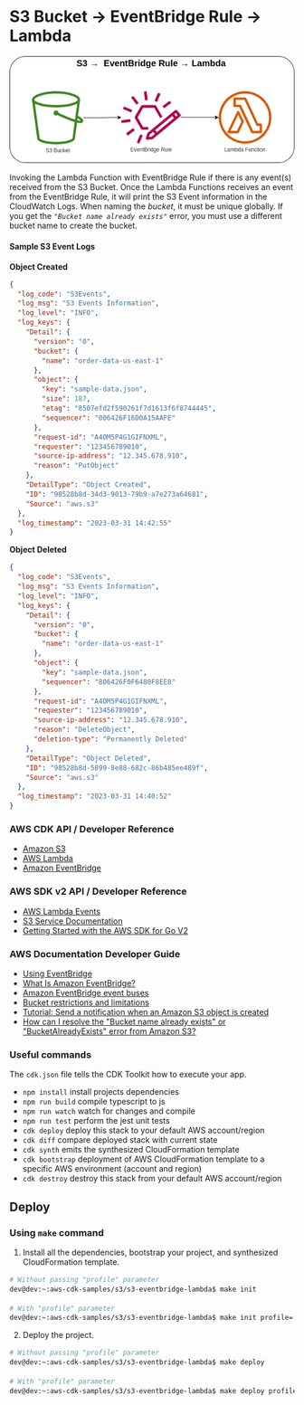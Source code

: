 # S3 Bucket → EventBridge Rule → Lambda

![S3 Bucket to EventBridge Rule to Lambda](assets/img/s3-eventrule-lambda.png)

Invoking the Lambda Function with EventBridge Rule if there is any event(s) received from the S3 Bucket. Once the Lambda Functions receives an event from the EventBridge Rule, it will print the S3 Event information in the CloudWatch Logs. When naming the *bucket*, it must be unique globally. If you get the *`"Bucket name already exists"`* error, you must use a different bucket name to create the bucket.

#### Sample S3 Event Logs

**Object Created**

```json
{
  "log_code": "S3Events",
  "log_msg": "S3 Events Information",
  "log_level": "INFO",
  "log_keys": {
    "Detail": {
      "version": "0",
      "bucket": {
        "name": "order-data-us-east-1"
      },
      "object": {
        "key": "sample-data.json",
        "size": 187,
        "etag": "8507efd2f590261f7d1613f6f8744445",
        "sequencer": "006426F16D0A15AAFE"
      },
      "request-id": "A4OM5P4G1GIFNXML",
      "requester": "123456789010",
      "source-ip-address": "12.345.678.910",
      "reason": "PutObject"
    },
    "DetailType": "Object Created",
    "ID": "98528b8d-34d3-9013-79b9-a7e273a64681",
    "Source": "aws.s3"
  },
  "log_timestamp": "2023-03-31 14:42:55"
}
```

**Object Deleted**

```json
{
  "log_code": "S3Events",
  "log_msg": "S3 Events Information",
  "log_level": "INFO",
  "log_keys": {
    "Detail": {
      "version": "0",
      "bucket": {
        "name": "order-data-us-east-1"
      },
      "object": {
        "key": "sample-data.json",
        "sequencer": "806426F0F6480F8EE8"
      },
      "request-id": "A4OM5P4G1GIFNXML",
      "requester": "123456789010",
      "source-ip-address": "12.345.678.910",
      "reason": "DeleteObject",
      "deletion-type": "Permanently Deleted"
    },
    "DetailType": "Object Deleted",
    "ID": "98528b8d-5899-8e88-682c-86b485ee489f",
    "Source": "aws.s3"
  },
  "log_timestamp": "2023-03-31 14:40:52"
}
```


### AWS CDK API / Developer Reference
* [Amazon S3](https://docs.aws.amazon.com/cdk/api/v2/docs/aws-cdk-lib.aws_s3-readme.html)
* [AWS Lambda](https://docs.aws.amazon.com/cdk/api/v2/docs/aws-cdk-lib.aws_lambda-readme.html)
* [Amazon EventBridge](https://docs.aws.amazon.com/cdk/api/v2/docs/aws-cdk-lib.aws_events-readme.html)

### AWS SDK v2 API / Developer Reference
* [AWS Lambda Events](https://github.com/aws/aws-lambda-go/blob/main/events/README.md)
* [S3 Service Documentation](https://pkg.go.dev/github.com/aws/aws-sdk-go-v2/service/s3)
* [Getting Started with the AWS SDK for Go V2](https://aws.github.io/aws-sdk-go-v2/docs/getting-started/)

### AWS Documentation Developer Guide
* [Using EventBridge](https://docs.aws.amazon.com/AmazonS3/latest/userguide/EventBridge.html)
* [What Is Amazon EventBridge?](https://docs.aws.amazon.com/eventbridge/latest/userguide/eb-what-is.html)
* [Amazon EventBridge event buses](https://docs.aws.amazon.com/eventbridge/latest/userguide/eb-event-bus.html)
* [Bucket restrictions and limitations](https://docs.aws.amazon.com/AmazonS3/latest/userguide/BucketRestrictions.html)
* [Tutorial: Send a notification when an Amazon S3 object is created](https://docs.aws.amazon.com/eventbridge/latest/userguide/eb-s3-object-created-tutorial.html)
* [How can I resolve the "Bucket name already exists" or "BucketAlreadyExists" error from Amazon S3?](https://repost.aws/knowledge-center/s3-error-bucket-already-exists)

### Useful commands
The `cdk.json` file tells the CDK Toolkit how to execute your app.

* `npm install`     install projects dependencies
* `npm run build`   compile typescript to js
* `npm run watch`   watch for changes and compile
* `npm run test`    perform the jest unit tests
* `cdk deploy`      deploy this stack to your default AWS account/region
* `cdk diff`        compare deployed stack with current state
* `cdk synth`       emits the synthesized CloudFormation template
* `cdk bootstrap`   deployment of AWS CloudFormation template to a specific AWS environment (account and region)
* `cdk destroy`     destroy this stack from your default AWS account/region

## Deploy

### Using `make` command
1. Install all the dependencies, bootstrap your project, and synthesized CloudFormation template.
  ```bash
  # Without passing "profile" parameter
  dev@dev:~:aws-cdk-samples/s3/s3-eventbridge-lambda$ make init

  # With "profile" parameter
  dev@dev:~:aws-cdk-samples/s3/s3-eventbridge-lambda$ make init profile=[profile_name]
  ```

2. Deploy the project.

  ```bash
  # Without passing "profile" parameter
  dev@dev:~:aws-cdk-samples/s3/s3-eventbridge-lambda$ make deploy

  # With "profile" parameter
  dev@dev:~:aws-cdk-samples/s3/s3-eventbridge-lambda$ make deploy profile=[profile_name]
  ```